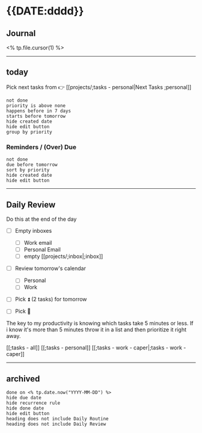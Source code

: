 # {{DATE:dddd}}

## Journal

<% tp.file.cursor(1) %>




---
## today

Pick next tasks from 👉 [[projects/;tasks - personal|Next Tasks ;personal]]

```tasks
not done
priority is above none
happens before in 7 days
starts before tomorrow
hide created date
hide edit button
group by priority
```

### Reminders / (Over) Due
```tasks
not done
due before tomorrow
sort by priority
hide created date
hide edit button
```


---
## Daily Review

Do this at the end of the day 
- [ ] Empty inboxes
	- [ ] Work email
	- [ ] Personal Email
	- [ ] empty [[projects/;inbox|;inbox]] 
- [ ] Review tomorrow's calendar
	- [ ] Personal
	- [ ] Work
- [ ] Pick ⏫ (2 tasks) for tomorrow
- [ ] Pick 🔼 



The key to my productivity is knowing which tasks take 5 minutes or less. If i know it's more than 5 minutes throw it in a list and then prioritize it right away.

[[;tasks - all]]
[[;tasks - personal]]
[[;tasks - work - caper|;tasks - work - caper]]


---
## archived
```tasks
done on <% tp.date.now("YYYY-MM-DD") %>
hide due date
hide recurrence rule
hide done date
hide edit button
heading does not include Daily Routine
heading does not include Daily Review
```
